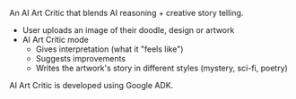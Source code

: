 An AI Art Critic that blends AI reasoning + creative story telling.

* User uploads an image of their doodle, design or artwork
* AI Art Critic mode
    - Gives interpretation (what it "feels like")
    - Suggests improvements
    - Writes the artwork's story in different styles (mystery, sci-fi, poetry)

AI Art Critic is developed using Google ADK.
